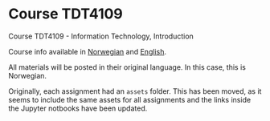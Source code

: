 # Course TDT4109

Course TDT4109 - Information Technology, Introduction

Course info available in [Norwegian](https://www.ntnu.no/studier/emner/TDT4109) and [English](https://www.ntnu.edu/studies/courses/TDT4109).

All materials will be posted in their original language. In this case, this is Norwegian.

Originally, each assignment had an `assets` folder.
This has been moved, as it seems to include the same assets for all assignments and the links inside the Jupyter notbooks have been updated.
